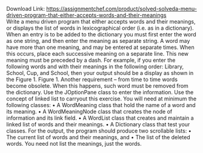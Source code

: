 Download Link: https://assignmentchef.com/product/solved-solveda-menu-driven-program-that-either-accepts-words-and-their-meanings
<br>
Write a menu driven program that either accepts words and their meanings, or displays the list of words in lexicographical order (i.e. as in a dictionary). When an entry is to be added to the dictionary you must first enter the word as one string, and then enter the meaning as separate string. A word may have more than one meaning, and may be entered at separate times. When this occurs, place each successive meaning on a separate line. This new meaning must be preceded by a dash. For example, if you enter the following words and with their meanings in the following order: Library, School, Cup, and School, then your output should be a display as shown in the Figure 1. Figure 1. Another requirement – from time to time words become obsolete. When this happens, such word must be removed from the dictionary. Use the JOptionPane class to enter the information. Use the concept of linked list to carryout this exercise. You will need at minimum the following classes: • A WordMeaning class that hold the name of a word and its meaning. • A WordMeaningNode class that creates the node of information and its link field. • A WordList class that creates and maintain a linked list of words and their meanings. • A Dictionary class that test your classes. For the output, the program should produce two scrollable lists: • The current list of words and their meanings, and • The list of the deleted words. You need not list the meanings, just the words.
